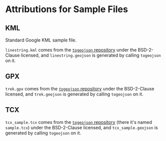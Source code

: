 # Attributions for Sample Files

## KML

Standard Google KML sample file.

`linestring.kml` comes from the [`togeojson` repository](https://github.com/tmcw/togeojson) under the BSD-2-Clause licensed, and `linestring.geojson` is generated by calling `togeojson` on it.

## GPX

`trek.gpx` comes from the [`togeojson` repository](https://github.com/tmcw/togeojson) under the BSD-2-Clause licensed, and `trek.geojson` is generated by calling `togeojson` on it.

## TCX

`tcx_sample.tcx` comes from the [`togeojson` repository](https://github.com/tmcw/togeojson) (there it's named `sample.tcx`) under the BSD-2-Clause licensed, and `tcx_sample.geojson` is generated by calling `togeojson` on it.
